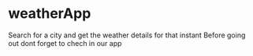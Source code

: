 # weatherApp
Search for a city and get the weather details for that instant
Before going out dont forget to chech in our app

